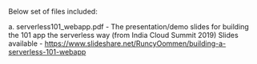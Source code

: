 Below set of files included:

a. serverless101_webapp.pdf - The presentation/demo slides for building the 101 app the serverless way (from India Cloud Summit 2019)
Slides available - https://www.slideshare.net/RuncyOommen/building-a-serverless-101-webapp

